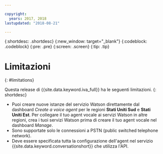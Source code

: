 ```yaml
---

copyright:
  years: 2017, 2018
lastupdated: "2018-08-21"

---
```


{:shortdesc: .shortdesc}
{:new_window: target="_blank"}
{:codeblock: .codeblock}
{:pre: .pre}
{:screen: .screen}
{:tip: .tip}

# Limitazioni
{: #limitations}

Questa release di {{site.data.keyword.iva_full}} ha le seguenti limitazioni.
{: shortdesc}

* Puoi creare nuove istanze del servizio Watson direttamente dal dashboard _Create a voice agent_ per le regioni **Stati Uniti Sud** e **Stati Uniti Est**. Per collegare il tuo agent vocale ai servizi Watson in altre regioni, crea i tuoi servizi Watson prima di creare il tuo agent vocale nel dashboard _Manage_.
* Sono supportate solo le connessioni a PSTN (public switched telephone network).
* Deve essere specificata tutta la configurazione dell'agent nel servizio {{site.data.keyword.conversationshort}} che utilizza l'API.
